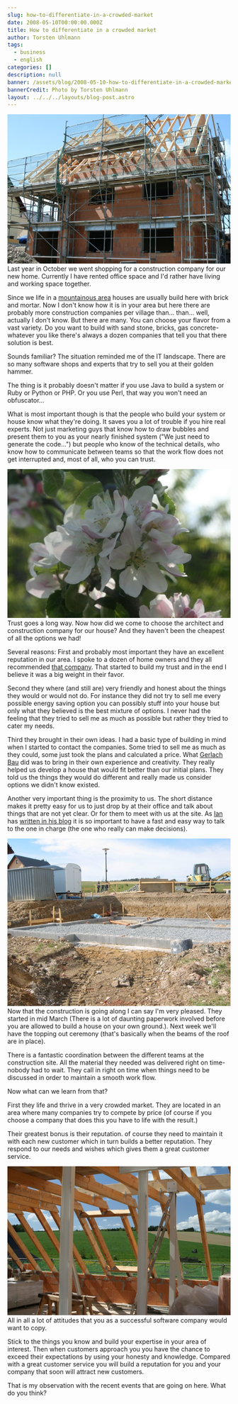 ```yaml
---
slug: how-to-differentiate-in-a-crowded-market
date: 2008-05-10T00:00:00.000Z
title: How to differentiate in a crowded market
author: Torsten Uhlmann
tags:
  - business
  - english
categories: []
description: null
banner: /assets/blog/2008-05-10-how-to-differentiate-in-a-crowded-market/banner.jpg
bannerCredit: Photo by Torsten Uhlmann
layout: ../../../layouts/blog-post.astro
---
```


[![IMG\_2444](./img-2444.jpg)](./img-2444.jpg) Last year in October we went shopping for a construction company for our new home. Currently I have rented office space and I'd rather have living and working space together.

Since we life in a [mountainous area](http://maps.google.de/maps?f=q&hl=de&geocode=&q=tannenstr,+09380+thalheim&sll=51.623025,12.27574&sspn=0.010577,0.015621&ie=UTF8&t=h&z=16) houses are usually build here with brick and mortar. Now I don't know how it is in your area but here there are probably more construction companies per village than... than... well, actually I don't know. But there are many. You can choose your flavor from a vast variety. Do you want to build with sand stone, bricks, gas concrete- whatever you like there's always a dozen companies that tell you that there solution is best.

Sounds familiar? The situation reminded me of the IT landscape. There are so many software shops and experts that try to sell you at their golden hammer.

The thing is it probably doesn't matter if you use Java to build a system or Ruby or Python or PHP. Or you use Perl, that way you won't need an obfuscator...

What is most important though is that the people who build your system or house know what they're doing. It saves you a lot of trouble if you hire real experts. Not just marketing guys that know how to draw bubbles and present them to you as your nearly finished system ("We just need to generate the code...") but people who know of the technical details, who know how to communicate between teams so that the work flow does not get interrupted and, most of all, who you can trust.

[![IMG\_2455](./img-2455.jpg)](./img-2455.jpg)Trust goes a long way. Now how did we come to choose the architect and construction company for our house? And they haven't been the cheapest of all the options we had!

Several reasons: First and probably most important they have an excellent reputation in our area. I spoke to a dozen of home owners and they all recommended [that company](http://www.gerlachbau.de/). That started to build my trust and in the end I believe it was a big weight in their favor.

Second they where (and still are) very friendly and honest about the things they would or would not do. For instance they did not try to sell me every possible energy saving option you can possibly stuff into your house but only what they believed is the best mixture of options. I never had the feeling that they tried to sell me as much as possible but rather they tried to cater my needs.

Third they brought in their own ideas. I had a basic type of building in mind when I started to contact the companies. Some tried to sell me as much as they could, some just took the plans and calculated a price. What [Gerlach Bau](http://www.gerlachbau.de/) did was to bring in their own experience and creativity. They really helped us develop a house that would fit better than our initial plans. They told us the things they would do different and really made us consider options we didn't know existed.

Another very important thing is the proximity to us. The short distance makes it pretty easy for us to just drop by at their office and talk about things that are not yet clear. Or for them to meet with us at the site. As [Ian](http://www.userscape.com/products/helpspot/) has [written in his blog](http://www.userscape.com/blog/index.php/site/comments/talking_to_the_owner/) it is so important to have a fast and easy way to talk to the one in charge (the one who really can make decisions).

[![IMG\_1860-2](./img-1860-2.jpg)](./img-1860-2.jpg) Now that the construction is going along I can say I'm very pleased. They started in mid March (There is a lot of daunting paperwork involved before you are allowed to build a house on your own ground.). Next week we'll have the topping out ceremony (that's basically when the beams of the roof are in place).

There is a fantastic coordination between the different teams at the construction site. All the material they needed was delivered right on time- nobody had to wait. They call in right on time when things need to be discussed in order to maintain a smooth work flow.



Now what can we learn from that?

First they life and thrive in a very crowded market. They are located in an area where many companies try to compete by price (of course if you choose a company that does this you have to life with the result.)

Their greatest bonus is their reputation. of course they need to maintain it with each new customer which in turn builds a better reputation. They respond to our needs and wishes which gives them a great customer service.

[![IMG\_2447](./img-2447.jpg)](./img-2447.jpg) All in all a lot of attitudes that you as a successful software company would want to copy.

Stick to the things you know and build your expertise in your area of interest. Then when customers approach you you have the chance to exceed their expectations by using your honesty and knowledge. Compared with a great customer service you will build a reputation for you and your company that soon will attract new customers.

That is my observation with the recent events that are going on here. What do you think?
